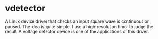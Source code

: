 # vdetector
A Linux device driver that checks an input square wave is continuous or paused.
The idea is quite simple. I use a high-resolution timer to judge the result.
A voltage detector device is one of the applications of this driver.
